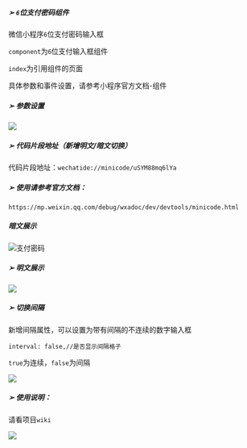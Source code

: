 ##### ➢ `6`位支付密码组件

微信小程序`6`位支付密码输入框

`component`为`6`位支付输入框组件

`index`为引用组件的页面

具体参数和事件设置，请参考小程序官方文档-组件

##### ➢ 参数设置

![](https://file.smallzhiyun.com/%E8%BE%93%E5%85%A5%E6%A1%86%E6%BC%94%E7%A4%BA.gif)

##### ➢ 代码片段地址（新增明文/暗文切换）

代码片段地址：`wechatide://minicode/uSYM88mq6lYa`

##### ➢ 使用请参考官方文档：

 `https://mp.weixin.qq.com/debug/wxadoc/dev/devtools/minicode.html`

##### 暗文展示

![支付密码](https://file.smallzhiyun.com/%E6%9A%97%E6%96%87%E5%B1%95%E7%A4%BA.gif)

##### ➢ 明文展示

![](https://file.smallzhiyun.com/%E6%98%8E%E6%96%87%E5%B1%95%E7%A4%BA.gif)

##### ➢ 切换间隔

新增间隔属性，可以设置为带有间隔的不连续的数字输入框

`interval: false,//是否显示间隔格子`

`true`为连续，`false`为间隔

![](https://file.smallzhiyun.com/%E6%9C%89%E9%97%B4%E9%9A%94%E7%9A%84%E8%BE%93%E5%85%A5%E6%A1%86.png)

##### ➢ 使用说明：

请看项目`wiki`

![](https://file.smallzhiyun.com/Snipaste_2018-03-22_18-14-51.png)